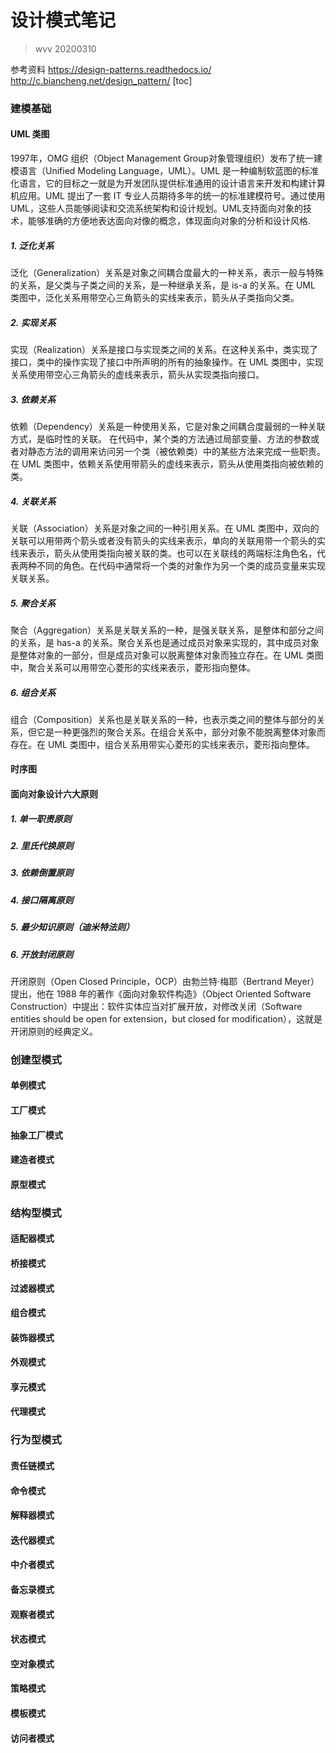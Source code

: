 # 设计模式笔记
> wvv 20200310


参考资料
https://design-patterns.readthedocs.io/
http://c.biancheng.net/design_pattern/
[toc]
### 建模基础
#### UML 类图
1997年，OMG 组织（Object Management Group对象管理组织）发布了统一建模语言（Unified Modeling Language，UML）。UML 是一种编制软蓝图的标准化语言，它的目标之一就是为开发团队提供标准通用的设计语言来开发和构建计算机应用。UML 提出了一套 IT 专业人员期待多年的统一的标准建模符号。通过使用UML，这些人员能够阅读和交流系统架构和设计规划。UML支持面向对象的技术，能够准确的方便地表达面向对像的概念，体现面向对象的分析和设计风格.
##### 1. 泛化关系
泛化（Generalization）关系是对象之间耦合度最大的一种关系，表示一般与特殊的关系，是父类与子类之间的关系，是一种继承关系，是 is-a 的关系。在 UML 类图中，泛化关系用带空心三角箭头的实线来表示，箭头从子类指向父类。
##### 2. 实现关系
实现（Realization）关系是接口与实现类之间的关系。在这种关系中，类实现了接口，类中的操作实现了接口中所声明的所有的抽象操作。在 UML 类图中，实现关系使用带空心三角箭头的虚线来表示，箭头从实现类指向接口。
##### 3. 依赖关系
依赖（Dependency）关系是一种使用关系，它是对象之间耦合度最弱的一种关联方式，是临时性的关联。
在代码中，某个类的方法通过局部变量、方法的参数或者对静态方法的调用来访问另一个类（被依赖类）中的某些方法来完成一些职责。在 UML 类图中，依赖关系使用带箭头的虚线来表示，箭头从使用类指向被依赖的类。
##### 4. 关联关系
关联（Association）关系是对象之间的一种引用关系。在 UML 类图中，双向的关联可以用带两个箭头或者没有箭头的实线来表示，单向的关联用带一个箭头的实线来表示，箭头从使用类指向被关联的类。也可以在关联线的两端标注角色名，代表两种不同的角色。在代码中通常将一个类的对象作为另一个类的成员变量来实现关联关系。
##### 5. 聚合关系
聚合（Aggregation）关系是关联关系的一种，是强关联关系，是整体和部分之间的关系，是 has-a 的关系。聚合关系也是通过成员对象来实现的，其中成员对象是整体对象的一部分，但是成员对象可以脱离整体对象而独立存在。在 UML 类图中，聚合关系可以用带空心菱形的实线来表示，菱形指向整体。
##### 6. 组合关系
组合（Composition）关系也是关联关系的一种，也表示类之间的整体与部分的关系，但它是一种更强烈的聚合关系。在组合关系中，部分对象不能脱离整体对象而存在。在 UML 类图中，组合关系用带实心菱形的实线来表示，菱形指向整体。

#### 时序图
#### 面向对象设计六大原则
##### 1. 单一职责原则
##### 2. 里氏代换原则
##### 3. 依赖倒置原则
##### 4. 接口隔离原则
##### 5. 最少知识原则（迪米特法则）
##### 6. 开放封闭原则
开闭原则（Open Closed Principle，OCP）由勃兰特·梅耶（Bertrand Meyer）提出，他在 1988 年的著作《面向对象软件构造》（Object Oriented Software Construction）中提出：软件实体应当对扩展开放，对修改关闭（Software entities should be open for extension，but closed for modification），这就是开闭原则的经典定义。
### 创建型模式
#### 单例模式
#### 工厂模式
#### 抽象工厂模式
#### 建造者模式
#### 原型模式

### 结构型模式
#### 适配器模式
#### 桥接模式
#### 过滤器模式
#### 组合模式
#### 装饰器模式
#### 外观模式
#### 享元模式
#### 代理模式
### 行为型模式
#### 责任链模式
#### 命令模式
#### 解释器模式
#### 迭代器模式
#### 中介者模式
#### 备忘录模式
#### 观察者模式
#### 状态模式
#### 空对象模式
#### 策略模式
#### 模板模式
#### 访问者模式

